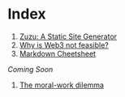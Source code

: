# Index

1. [Zuzu: A Static Site Generator](./zuzu.html)
1. [Why is Web3 not feasible?](./InfeasibleWeb3.html)
1. [Markdown Cheetsheet](./cheatsheet.html)

*Coming Soon*

1. [The moral-work dilemma](./index.html)